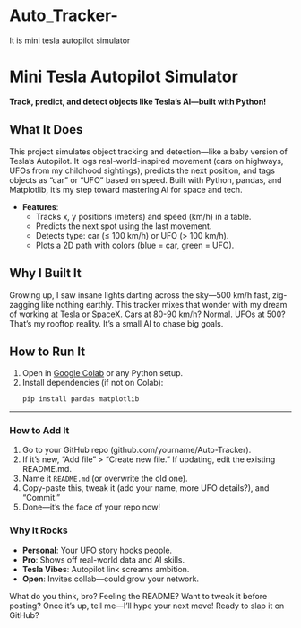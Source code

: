 # Auto_Tracker-
It is mini tesla autopilot simulator
# Mini Tesla Autopilot Simulator  
**Track, predict, and detect objects like Tesla’s AI—built with Python!**

## What It Does  
This project simulates object tracking and detection—like a baby version of Tesla’s Autopilot. It logs real-world-inspired movement (cars on highways, UFOs from my childhood sightings), predicts the next position, and tags objects as “car” or “UFO” based on speed. Built with Python, pandas, and Matplotlib, it’s my step toward mastering AI for space and tech.

- **Features**:  
  - Tracks x, y positions (meters) and speed (km/h) in a table.  
  - Predicts the next spot using the last movement.  
  - Detects type: car (≤ 100 km/h) or UFO (> 100 km/h).  
  - Plots a 2D path with colors (blue = car, green = UFO).  

## Why I Built It  
Growing up, I saw insane lights darting across the sky—500 km/h fast, zig-zagging like nothing earthly. This tracker mixes that wonder with my dream of working at Tesla or SpaceX. Cars at 80-90 km/h? Normal. UFOs at 500? That’s my rooftop reality. It’s a small AI to chase big goals.

## How to Run It  
1. Open in [Google Colab](https://colab.research.google.com/) or any Python setup.  
2. Install dependencies (if not on Colab):  
   ```bash
   pip install pandas matplotlib
   
---

### How to Add It  
1. Go to your GitHub repo (github.com/yourname/Auto-Tracker).  
2. If it’s new, “Add file” > “Create new file.” If updating, edit the existing README.md.  
3. Name it `README.md` (or overwrite the old one).  
4. Copy-paste this, tweak it (add your name, more UFO details?), and “Commit.”  
5. Done—it’s the face of your repo now!

### Why It Rocks  
- **Personal**: Your UFO story hooks people.  
- **Pro**: Shows off real-world data and AI skills.  
- **Tesla Vibes**: Autopilot link screams ambition.  
- **Open**: Invites collab—could grow your network.

What do you think, bro? Feeling the README? Want to tweak it before posting? Once it’s up, tell me—I’ll hype your next move! Ready to slap it on GitHub?
